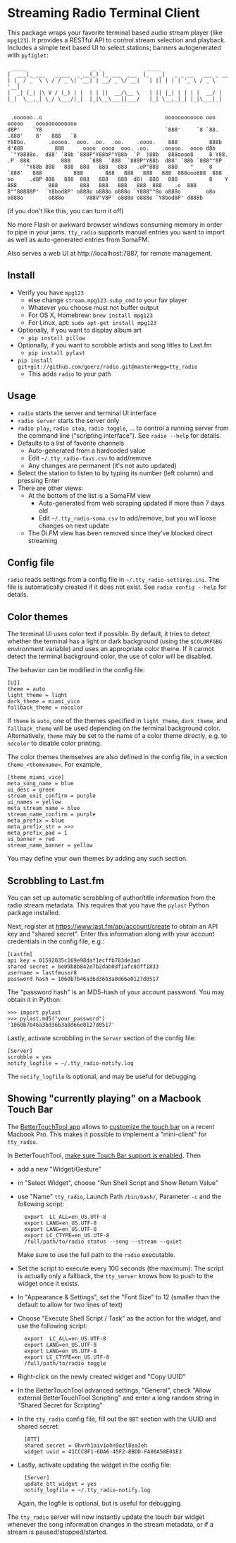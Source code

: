# Streaming Radio Terminal Client

This package wraps your favorite terminal based audio stream player (like `mpg123`). It provides a RESTful API to control stream selection and playback. Includes a simple text based UI to select stations; banners autogenerated with `pyfiglet`:

     _____                     _ _              _____
    |  ___|_ ___   _____  _ __(_) |_ ___  ___  |_   _|   _ _ __   ___ _ __
    | |_ / _` \ \ / / _ \| '__| | __/ _ \/ __|   | || | | | '_ \ / _ \ '__|
    |  _| (_| |\ V / (_) | |  | | ||  __/\__ \   | || |_| | | | |  __/ |
    |_|  \__,_| \_/ \___/|_|  |_|\__\___||___/   |_| \__,_|_| |_|\___|_|


     .oooooo..o                                       oooooooooooo ooo        ooooo    ooooooooooooo
    d8P'    `Y8                                       `888'     `8 `88.       .888'    8'   888   `8
    Y88bo.       .ooooo.  ooo. .oo.  .oo.    .oooo.    888          888b     d'888          888      oooo  oooo  ooo. .oo.    .ooooo.  oooo d8b
     `"Y8888o.  d88' `88b `888P"Y88bP"Y88b  `P  )88b   888oooo8     8 Y88. .P  888          888      `888  `888  `888P"Y88b  d88' `88b `888""8P
         `"Y88b 888   888  888   888   888   .oP"888   888    "     8  `888'   888          888       888   888   888   888  888ooo888  888
    oo     .d8P 888   888  888   888   888  d8(  888   888          8    Y     888          888       888   888   888   888  888    .o  888
    8""88888P'  `Y8bod8P' o888o o888o o888o `Y888""8o o888o        o8o        o888o        o888o      `V88V"V8P' o888o o888o `Y8bod8P' d888b


(if you don't like this, you can turn it off)

No more Flash or awkward browser windows consuming memory in order to pipe in your jams. `tty_radio` supports manual entries you want to import as well as auto-generated entries from SomaFM.

Also serves a web UI at http://localhost:7887, for remote management.


## Install

* Verify you have `mpg123`
    * else change `stream.mpg123.subp_cmd` to your fav player
    * Whatever you choose must not buffer output
    * For OS X, Homebrew: `brew install mpg123`
    * For Linux, apt: `sudo apt-get install mpg123`
* Optionally, if you want to display album art
    * `pip install pillow`
* Optionally, if you want to scrobble artists and song titles to Last.fm
    * `pip install pylast`
* `pip install git+git://github.com/goerz/radio.git@master#egg=tty_radio`
    * This adds `radio` to your path

## Usage

* `radio` starts the server and terminal UI interface
* `radio server` starts the server only
* `radio play`, `radio stop`, `radio toggle`, ... to control a running server from the command line ("scripting interface"). See `radio --help` for details.
* Defaults to a list of favorite channels
    * Auto-generated from a hardcoded value
    * Edit `~/.tty_radio-favs.csv` to add/remove
    * Any changes are permanent (it's not auto updated)
* Select the station to listen to by typing its number (left column) and pressing Enter
* There are other views:
    * At the bottom of the list is a SomaFM view
        * Auto-generated from web scraping updated if more than 7 days old
        * Edit `~/.tty_radio-soma.csv` to add/remove, but you will loose changes on next update
    * The Di.FM view has been removed since they've blocked direct streaming


## Config file

`radio` reads settings from a config file in `~/.tty_radio-settings.ini`. The file is automatically created if it does not exist. See `radio config --help` for details.


## Color themes

The terminal UI uses color text if possible. By default, it tries to detect whether the terminal has a light or dark background (using the `$COLORFGBG` environment variable) and uses an appropriate color theme. If it cannot detect the terminal background color, the use of color will be disabled.

The behavior can be modified in the config file:

    [UI]
    theme = auto
    light_theme = light
    dark_theme = miami_vice
    fallback_theme = nocolor


If `theme` is `auto`, one of the themes specified in `light_theme`, `dark_theme`, and `fallback_theme` will be used depending on the terminal background color. Alternatively, `theme` may be set to the name of a color theme directly, e.g. to `nocolor` to disable color printing.

The color themes themselves are also defined in the config file, in a section `theme_<themename>`. For example,

    [theme_miami_vice]
    meta_song_name = blue
    ui_desc = green
    stream_exit_confirm = purple
    ui_names = yellow
    meta_stream_name = blue
    stream_name_confirm = purple
    meta_prefix = blue
    meta_prefix_str = >>>
    meta_prefix_pad = 1
    ui_banner = red
    stream_name_banner = yellow

You may define your own themes by adding any such section.


## Scrobbling to Last.fm

You can set up automatic scrobbling of author/title information from the radio stream metadata. This requires that you have the `pylast` Python package installed.

Next, register at https://www.last.fm/api/account/create to obtain an API key and "shared secret". Enter this information along with your account credentials in the config file, e.g.:

    [Lastfm]
    api key = 01592035c169e98daf1ecffb783de3ad
    shared secret = be09b8b842e7b2dab0df1afc8dff1833
    username = lastfmuser8
    password hash = 1060b7b46a3bd36b3a0d66e0127d0517

The "password hash" is an MD5-hash of your account password. You may obtain it in Python:

    >>> import pylast
    >>> pylast.md5("your_password")
    '1060b7b46a3bd36b3a0d66e0127d0517'

Lastly, activate scrobbling in the `Server` section of the config file:

    [Server]
    scrobble = yes
    notify_logfile = ~/.tty_radio-notify.log

The `notify_logfile` is optional, and may be useful for debugging.


## Showing "currently playing" on a Macbook Touch Bar

The [BetterTouchTool app](https://folivora.ai) allows to [customize the touch bar](http://vas3k.com/blog/touchbar/) on a recent Macbook Pro.  This makes it possible to implement a "mini-client" for `tty_radio`.

In BetterTouchTool, [make sure Touch Bar support is enabled](https://docs.bettertouchtool.net/docs/touch_bar_basics.html). Then

* add a new "Widget/Gesture"

* in "Select Widget", choose "Run Shell Script and Show Return Value"

* use "Name" `tty_radio`, Launch Path `/bin/bash/`, Parameter `-c` and the following script:

        export  LC_ALL=en_US.UTF-8
        export LANG=en_US.UTF-8
        export LANG=en_US.UTF-8
        export LC_CTYPE=en_US.UTF-8
        /full/path/to/radio status --song --stream --quiet

    Make sure to use the full path to the `radio` executable.

* Set the script to execute every 100 seconds (the maximum): The script is actually only a fallback, the `tty_server` knows how to push to the widget once it exists.

* In "Appearance & Settings", set the "Font Size" to 12 (smaller than the default to allow for two lines of text)

* Choose "Execute Shell Script / Task" as the action for the widget, and use the following script:

        export  LC_ALL=en_US.UTF-8
        export LANG=en_US.UTF-8
        export LANG=en_US.UTF-8
        export LC_CTYPE=en_US.UTF-8
        /full/path/to/radio toggle

* Right-click on the newly created widget and "Copy UUID"
* In the BetterTouchTool advanced settings, "General", check "Allow external BetterTouchTool Scripting" and enter a long random string in "Shared Secret for Scripting"
* In the `tty_radio` config file, fill out the `BBT` section with the UUID and shared secret:

        [BTT]
        shared secret = 0hvrh1aiv1ohn9ozl8eaJeh
        widget uuid = 41CCC8F1-6DA6-45F2-8BDD-FA86A58E01E3

* Lastly, activate updating the widget in the config file:

        [Server]
        update_btt_widget = yes
        notify_logfile = ~/.tty_radio-notify.log

    Again, the logfile is optional, but is useful for debugging.

The `tty_radio` server will now instantly update the touch bar widget whenever the song information changes in the stream metadata, or if a stream is paused/stopped/started.
